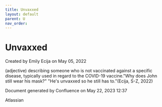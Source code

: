 ```yaml
---
title: Unvaxxed
layout: default
parent: U
nav_order:
---
```


# Unvaxxed

Created by  Emily Ecija on May 05, 2022

(adjective) describing someone who is not vaccinated against a specific disease, typically used in regard to the COVID-19 vaccine.&quot;Why does John still wear his mask?&quot; &quot;He's unvaxxed so he still has to.&quot;(Ecija, S-Z, 2022)

Document generated by Confluence on May 22, 2023 12:37

Atlassian
